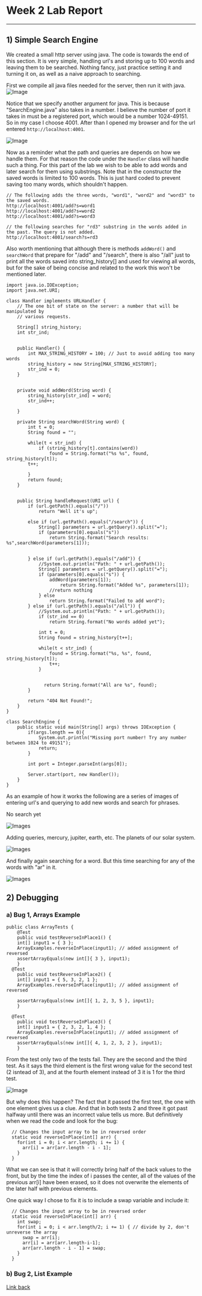 # Week 2 Lab Report
---

## 1) Simple Search Engine

We created a small http server using java. The code is towards the end of this section. It is very simple, handling url's and storing up to 100 words and leaving them to be searched. 
Nothing fancy, just practice setting it and turning it on, as well as a naive approach to searching.

First we compile all java files needed for the server, then run it with java. 
![Image](images/starting_localhost.png)

Notice that we specify another argument for java. This is because "SearchEngine.java" also takes in a number. I believe the number of port it takes in must be a registered port, which would be a number 1024-49151. So in my case I choose 4001. After than I opened my browser and for the url entered `http://localhost:4001`. 

![Image](images/localhost_up.png)

Now as a reminder what the path and queries are depends on how we handle them. For that reason the code under the `Handler` class will handle such a thing. For this part of the lab we wish to be able to add words and later search for them using substrings. Note that in the constructor the saved words is limited to 100 words. This is just hard coded to prevent saving too many words, which shouldn't happen.

```
// The following adds the three words, "word1", "word2" and "word3" to the saved words.
http://localhost:4001/add?s=word1
http://localhost:4001/add?s=word2
http://localhost:4001/add?s=word3

// the following searches for "rd3" substring in the words added in the past. The query is not added.
http://localhost:4001/search?s=rd3

```

Also worth mentioning that although there is methods `addWord()` and `searchWord` that prepare for "/add" and "/search", there is also "/all" just to print all the words saved into string_history[] and used for viewing all words, but for the sake of being concise and related to the work this won't be mentioned later. 

```
import java.io.IOException;
import java.net.URI;

class Handler implements URLHandler {
    // The one bit of state on the server: a number that will be manipulated by
    // various requests.

    String[] string_history;
    int str_ind;


    public Handler() {
        int MAX_STRING_HISTORY = 100; // Just to avoid adding too many words
        string_history = new String[MAX_STRING_HISTORY];
	    str_ind = 0;
    }


    private void addWord(String word) {
        string_history[str_ind] = word;
        str_ind++;
    
    }

    private String searchWord(String word) {
        int t = 0;
        String found = "";

        while(t < str_ind) {
            if (string_history[t].contains(word))
                found = String.format("%s %s", found, string_history[t]);
	    t++;

        }
        return found;
    }


    public String handleRequest(URI url) {
        if (url.getPath().equals("/")) 
            return "Well it's up";

        else if (url.getPath().equals("/search")) {
            String[] parameters = url.getQuery().split("=");
            if (parameters[0].equals("s")) 
                return String.format("Search results: %s",searchWord(parameters[1]));
	    	

        } else if (url.getPath().equals("/add")) {
            //System.out.println("Path: " + url.getPath());
            String[] parameters = url.getQuery().split("=");
            if (parameters[0].equals("s")) {
                addWord(parameters[1]);
		            return String.format("Added %s", parameters[1]);
                //return nothing
            } else
                return String.format("Failed to add word");
        } else if (url.getPath().equals("/all")) {
            //System.out.println("Path: " + url.getPath());
            if (str_ind == 0)
                return String.format("No words added yet");

            int t = 0;
            String found = string_history[t++];
    
            while(t < str_ind) {
                found = String.format("%s, %s", found, string_history[t]);
		        t++;
            }
            

	          return String.format("All are %s", found);
        }

        return "404 Not Found!";
    }
}

class SearchEngine {
    public static void main(String[] args) throws IOException {
        if(args.length == 0){
            System.out.println("Missing port number! Try any number between 1024 to 49151");
            return;
        }

        int port = Integer.parseInt(args[0]);

        Server.start(port, new Handler());
    }
}
```
As an example of how it works the following are a series of images of entering url's and querying to add new words and search for phrases.

No search yet

![Images](images/empty_search.png)

Adding queries, mercury, jupiter, earth, etc. The planets of our solar system.

![Images](images/adding_word_uranus.png)

And finally again searching for a word. But this time searching for any of the words with "ar" in it.

![Images](images/search_ar.png)

## 2) Debugging

### a) Bug 1, Arrays Example

```
public class ArrayTests {
	@Test 
	public void testReverseInPlace1() {
    int[] input1 = { 3 };
    ArrayExamples.reverseInPlace(input1); // added assignment of reversed
    assertArrayEquals(new int[]{ 3 }, input1);
	}
  @Test
	public void testReverseInPlace2() {
    int[] input1 = { 5, 3, 2, 1 };
    ArrayExamples.reverseInPlace(input1); // added assignment of reversed

    assertArrayEquals(new int[]{ 1, 2, 3, 5 }, input1);
	}
  
  @Test
	public void testReverseInPlace3() {
    int[] input1 = { 2, 3, 2, 1, 4 };
    ArrayExamples.reverseInPlace(input1); // added assignment of reversed
    assertArrayEquals(new int[]{ 4, 1, 2, 3, 2 }, input1);
	}
```

From the test only two of the tests fail. They are the second and the third test. As it says the third element is the first wrong value for the second test (2 isntead of 3), and at the fourth element instead of 3 it is 1 for the third test.

![Image](images/lab3_errormessage1.png)

But why does this happen? The fact that it passed the first test, the one with one element gives us a clue. And that in both tests 2 and three it got past halfway until there was an incorrect value tells us more. But definitively when we read the code and look for the bug:

```
  // Changes the input array to be in reversed order
  static void reverseInPlace(int[] arr) {
    for(int i = 0; i < arr.length; i += 1) {
      arr[i] = arr[arr.length - i - 1];
    }
  }
```

What we can see is that it will correctly bring half of the back values to the front, but by the time the index of i passes the center, all of the values of the previous arr[i] have been erased, so it does not overwrite the elements of the later half with previous elements. 

One quick way I chose to fix it is to include a swap variable and include it:
```
  // Changes the input array to be in reversed order
  static void reverseInPlace(int[] arr) {
    int swap;
    for(int i = 0; i < arr.length/2; i += 1) { // divide by 2, don't unreverse the array
      swap = arr[i];
      arr[i] = arr[arr.length-i-1];
      arr[arr.length - i - 1] = swap;
    }
  }
```

### b) Bug 2, List Example

[Link back](index.md)